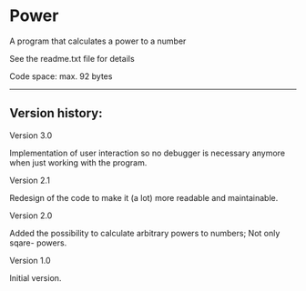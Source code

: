 # Power
A program that calculates a power to a number

See the readme.txt file for details

Code space: max. 92 bytes

--------------

Version history:
----------------

Version 3.0

Implementation of user interaction so no debugger is necessary anymore when just working with the program.


Version 2.1

Redesign of the code to make it (a lot) more readable and maintainable.


Version 2.0

Added the possibility to calculate arbitrary powers to numbers;
Not only sqare- powers.


Version 1.0

Initial version.
